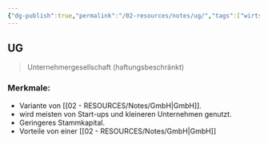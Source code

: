 ```yaml
---
{"dg-publish":true,"permalink":"/02-resources/notes/ug/","tags":["wirtschaft/bwl"],"noteIcon":"","updated":"2025-09-27T01:32:44.760+02:00"}
---
```


## UG 
> Unternehmergesellschaft (haftungsbeschränkt)

### Merkmale:
- Variante von [[02 - RESOURCES/Notes/GmbH\|GmbH]].
- wird meisten von Start-ups und kleineren Unternehmen genutzt.
- Geringeres Stammkapital.
- Vorteile von einer [[02 - RESOURCES/Notes/GmbH\|GmbH]]
